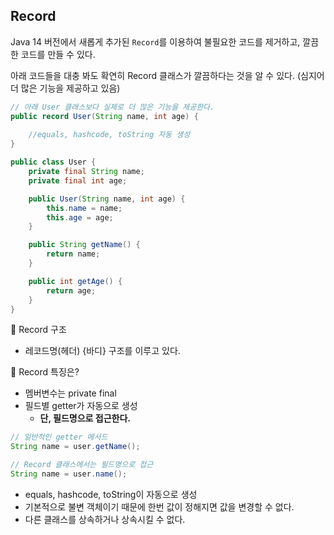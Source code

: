 ## Record

Java 14 버전에서 새롭게 추가된 ```Record```를 이용하여 불필요한 코드를 제거하고, 
깔끔한 코드를 만들 수 있다.

아래 코드들을 대충 봐도 확연히 Record 클래스가 깔끔하다는 것을 알 수 있다. (심지어 더 많은 기능을 제공하고 있음) 

```java
// 아래 User 클래스보다 실제로 더 많은 기능을 제공한다.
public record User(String name, int age) {
    
    //equals, hashcode, toString 자동 생성
}
```
```java
public class User {
    private final String name;
    private final int age;

    public User(String name, int age) {
        this.name = name;
        this.age = age;
    }

    public String getName() {
        return name;
    }

    public int getAge() {
        return age;
    }
}
```
📌 Record 구조
- 레코드명(헤더) {바디} 구조를 이루고 있다.

📝 Record 특징은?
- 멤버변수는 private final
- 필드별 getter가 자동으로 생성
  - **단, 필드명으로 접근한다.**
```java
// 일반적인 getter 메서드
String name = user.getName();

// Record 클래스에서는 필드명으로 접근
String name = user.name();
```
- equals, hashcode, toString이 자동으로 생성
- 기본적으로 불변 객체이기 때문에 한번 값이 정해지면 값을 변경할 수 없다. 
- 다른 클래스를 상속하거나 상속시킬 수 없다.